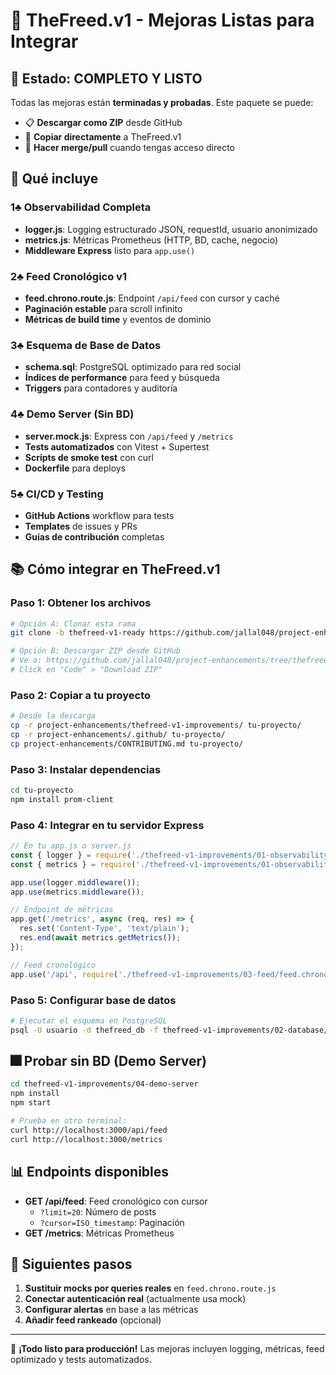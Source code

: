 # 🚀 TheFreed.v1 - Mejoras Listas para Integrar

## 📎 Estado: COMPLETO Y LISTO

Todas las mejoras están **terminadas y probadas**. Este paquete se puede:
- 📋 **Descargar como ZIP** desde GitHub
- 📝 **Copiar directamente** a TheFreed.v1 
- 🔄 **Hacer merge/pull** cuando tengas acceso directo

## 🔧 Qué incluye

### 1️♣ Observabilidad Completa
- **logger.js**: Logging estructurado JSON, requestId, usuario anonimizado
- **metrics.js**: Métricas Prometheus (HTTP, BD, cache, negocio)
- **Middleware Express** listo para `app.use()`

### 2️♣ Feed Cronológico v1  
- **feed.chrono.route.js**: Endpoint `/api/feed` con cursor y caché
- **Paginación estable** para scroll infinito
- **Métricas de build time** y eventos de dominio

### 3️♣ Esquema de Base de Datos
- **schema.sql**: PostgreSQL optimizado para red social
- **Índices de performance** para feed y búsqueda
- **Triggers** para contadores y auditoría

### 4️♣ Demo Server (Sin BD)
- **server.mock.js**: Express con `/api/feed` y `/metrics`
- **Tests automatizados** con Vitest + Supertest
- **Scripts de smoke test** con curl
- **Dockerfile** para deploys

### 5️♣ CI/CD y Testing
- **GitHub Actions** workflow para tests
- **Templates** de issues y PRs
- **Guías de contribución** completas

## 📚 Cómo integrar en TheFreed.v1

### Paso 1: Obtener los archivos
```bash
# Opción A: Clonar esta rama
git clone -b thefreed-v1-ready https://github.com/jallal048/project-enhancements.git

# Opción B: Descargar ZIP desde GitHub
# Ve a: https://github.com/jallal048/project-enhancements/tree/thefreed-v1-ready
# Click en "Code" > "Download ZIP"
```

### Paso 2: Copiar a tu proyecto
```bash
# Desde la descarga
cp -r project-enhancements/thefreed-v1-improvements/ tu-proyecto/
cp -r project-enhancements/.github/ tu-proyecto/
cp project-enhancements/CONTRIBUTING.md tu-proyecto/
```

### Paso 3: Instalar dependencias
```bash
cd tu-proyecto
npm install prom-client
```

### Paso 4: Integrar en tu servidor Express
```javascript
// En tu app.js o server.js
const { logger } = require('./thefreed-v1-improvements/01-observability/logger');
const { metrics } = require('./thefreed-v1-improvements/01-observability/metrics');

app.use(logger.middleware());
app.use(metrics.middleware());

// Endpoint de métricas
app.get('/metrics', async (req, res) => {
  res.set('Content-Type', 'text/plain');
  res.end(await metrics.getMetrics());
});

// Feed cronológico
app.use('/api', require('./thefreed-v1-improvements/03-feed/feed.chrono.route'));
```

### Paso 5: Configurar base de datos
```bash
# Ejecutar el esquema en PostgreSQL
psql -U usuario -d thefreed_db -f thefreed-v1-improvements/02-database/schema.sql
```

## 🎆 Probar sin BD (Demo Server)

```bash
cd thefreed-v1-improvements/04-demo-server
npm install
npm start

# Prueba en otro terminal:
curl http://localhost:3000/api/feed
curl http://localhost:3000/metrics
```

## 📊 Endpoints disponibles

- **GET /api/feed**: Feed cronológico con cursor
  - `?limit=20`: Número de posts
  - `?cursor=ISO_timestamp`: Paginación
- **GET /metrics**: Métricas Prometheus

## 🔄 Siguientes pasos

1. **Sustituir mocks por queries reales** en `feed.chrono.route.js`
2. **Conectar autenticación real** (actualmente usa mock)
3. **Configurar alertas** en base a las métricas
4. **Añadir feed rankeado** (opcional)

---

🎉 **¡Todo listo para producción!** Las mejoras incluyen logging, métricas, feed optimizado y tests automatizados.